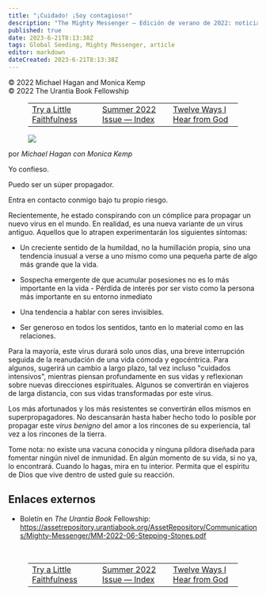 ```yaml
---
title: "¡Cuidado! ¡Soy contagioso!"
description: "The Mighty Messenger — Edición de verano de 2022: noticias y opiniones para los lectores de El Libro de Urantia"
published: true
date: 2023-6-21T8:13:38Z
tags: Global Seeding, Mighty Messenger, article
editor: markdown
dateCreated: 2023-6-21T8:13:38Z
---
```


<p class="v-card v-sheet theme--light grey lighten-3 px-2">© 2022 Michael Hagan and Monica Kemp<br>© 2022 The Urantia Book Fellowship</p>
<figure class="table chapter-navigator">
  <table>
    <tbody>
      <tr>
        <td>
        <a href="/es/article/Claudia_Ayers/Try_a_Little_Faithfulness">
          <span class="mdi mdi-arrow-left-drop-circle"></span><span class="pl-2">Try a Little Faithfulness</span>
        </a>
        </td>
        <td>
        <a href="/es/index/articles_mighty_messenger#summer-2022-issue">
          <span class="mdi mdi-book-open-variant"></span><span class="pl-2">Summer 2022 Issue — Index</span>
        </a>
        </td>
        <td>
        <a href="/es/article/Richard_Rosen/Twelve_Ways_I_Hear_from_God_2">
          <span class="pr-2">Twelve Ways I Hear from God</span><span class="mdi mdi-arrow-right-drop-circle"></span>
        </a>
        </td>
      </tr>
    </tbody>
  </table>
</figure>


<figure id="Figure_1" class="image urantiapedia estilo-imagen-alinear-izquierda">
<img src="/image/article/The_Mighty_Messenger/2022_Summer/020.jpg">
</figure>

por _Michael Hagan con Monica Kemp_

Yo confieso.

Puedo ser un súper propagador.

Entra en contacto conmigo bajo tu propio riesgo.

Recientemente, he estado conspirando con un cómplice para propagar un nuevo virus en el mundo. En realidad, es una nueva variante de un virus antiguo. Aquellos que lo atrapen experimentarán los siguientes síntomas:

- Un creciente sentido de la humildad, no la humillación propia, sino una tendencia inusual a verse a uno mismo como una pequeña parte de algo más grande que la vida.

- Sospecha emergente de que acumular posesiones no es lo más importante en la vida - Pérdida de interés por ser visto como la persona más importante en su entorno inmediato

- Una tendencia a hablar con seres invisibles.

- Ser generoso en todos los sentidos, tanto en lo material como en las relaciones.

Para la mayoría, este virus durará solo unos días, una breve interrupción seguida de la reanudación de una vida cómoda y egocéntrica. Para algunos, sugerirá un cambio a largo plazo, tal vez incluso "cuidados intensivos", mientras piensan profundamente en sus vidas y reflexionan sobre nuevas direcciones espirituales. Algunos se convertirán en viajeros de larga distancia, con sus vidas transformadas por este virus.

Los más afortunados y los más resistentes se convertirán ellos mismos en superpropagadores. No descansarán hasta haber hecho todo lo posible por propagar este _virus benigno_ del amor a los rincones de su experiencia, tal vez a los rincones de la tierra.

Tome nota: no existe una vacuna conocida y ninguna píldora diseñada para fomentar ningún nivel de inmunidad. En algún momento de su vida, si no ya, lo encontrará. Cuando lo hagas, mira en tu interior. Permita que el espíritu de Dios que vive dentro de usted guíe su reacción.

## Enlaces externos

* Boletín en _The Urantia Book_ Fellowship: https://assetrepository.urantiabook.org/AssetRepository/Communications/Mighty-Messenger/MM-2022-06-Stepping-Stones.pdf

<br>

<figure class="table chapter-navigator">
  <table>
    <tbody>
      <tr>
        <td>
        <a href="/es/article/Claudia_Ayers/Try_a_Little_Faithfulness">
          <span class="mdi mdi-arrow-left-drop-circle"></span><span class="pl-2">Try a Little Faithfulness</span>
        </a>
        </td>
        <td>
        <a href="/es/index/articles_mighty_messenger#summer-2022-issue">
          <span class="mdi mdi-book-open-variant"></span><span class="pl-2">Summer 2022 Issue — Index</span>
        </a>
        </td>
        <td>
        <a href="/es/article/Richard_Rosen/Twelve_Ways_I_Hear_from_God_2">
          <span class="pr-2">Twelve Ways I Hear from God</span><span class="mdi mdi-arrow-right-drop-circle"></span>
        </a>
        </td>
      </tr>
    </tbody>
  </table>
</figure>
